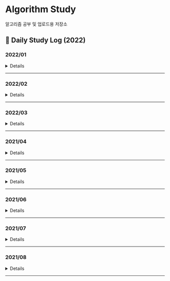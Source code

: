 # Algorithm Study
알고리즘 공부 및 업로드용 저장소

## 📖 Daily Study Log (2022)

### 2022/01
<details value="Details">
<summary>Details</summary>
<div markdown="1">

  |Date|#|Title|Solution|Remarks|
  |:---:|:---:|:---:|:---:|:---:|
  |22/01/01|PG|[여행경로](https://github.com/clap-0/algorithm_study/blob/main/Sources/Programmers/%EC%97%AC%ED%96%89%EA%B2%BD%EB%A1%9C.cpp)|DFS||
  |22/01/02|BOJ 2470|[두 용액](https://github.com/clap-0/algorithm_study/blob/main/Sources/BOJ/2470_%EB%91%90%EC%9A%A9%EC%95%A1.cpp)|이분탐색/투포인터||
  |22/01/03|BOJ 1939|[중량제한](https://github.com/clap-0/algorithm_study/blob/main/Sources/BOJ/1939_%EC%A4%91%EB%9F%89%EC%A0%9C%ED%95%9C.cpp)|다익스트라|유니온파인드 알고리즘으로도 해결 가능|
  |22/01/04|BOJ 3020|[개똥벌레](https://github.com/clap-0/algorithm_study/blob/main/Sources/BOJ/3020_%EA%B0%9C%EB%98%A5%EB%B2%8C%EB%A0%88.cpp)|구간합||
  |22/01/05|BOJ 12015|[가장 긴 증가하는 부분 수열 2](https://github.com/clap-0/algorithm_study/blob/main/Sources/BOJ/12015_%EA%B0%80%EC%9E%A5%EA%B8%B4%EC%A6%9D%EA%B0%80%ED%95%98%EB%8A%94%EB%B6%80%EB%B6%84%EC%88%98%EC%97%B42.cpp)|이분탐색||
  |22/01/06|BOJ 16564|[히오스 프로게이머](https://github.com/clap-0/algorithm_study/blob/main/Sources/BOJ/16564_%ED%9E%88%EC%98%A4%EC%8A%A4%ED%94%84%EB%A1%9C%EA%B2%8C%EC%9D%B4%EB%A8%B8.cpp)|이분탐색||
  |22/01/07|BOJ 3079|[입국심사](https://github.com/clap-0/algorithm_study/blob/main/Sources/BOJ/3079_%EC%9E%85%EA%B5%AD%EC%8B%AC%EC%82%AC.cpp)|이분탐색||
  |22/01/08|PG|[입국심사](https://github.com/clap-0/algorithm_study/blob/main/Sources/Programmers/%EC%9E%85%EA%B5%AD%EC%8B%AC%EC%82%AC.cpp)|이분탐색||
  |22/01/09|BOJ 1072|[게임](https://github.com/clap-0/algorithm_study/blob/main/Sources/BOJ/1072_%EA%B2%8C%EC%9E%84.cpp)|이분탐색||
  |22/01/10|BOJ 1253|[좋다](https://github.com/clap-0/algorithm_study/blob/main/Sources/BOJ/1253_%EC%A2%8B%EB%8B%A4.cpp)|투포인터||
  |22/01/11|BOJ 2022|[사다리](https://github.com/clap-0/algorithm_study/blob/main/Sources/BOJ/2022_%EC%82%AC%EB%8B%A4%EB%A6%AC.cpp)|이분탐색||
  |22/01/12|BOJ 3896|[소수 사이 수열](https://github.com/clap-0/algorithm_study/blob/main/Sources/BOJ/3896_%EC%86%8C%EC%88%98%EC%82%AC%EC%9D%B4%EC%88%98%EC%97%B4.cpp)|소수판별/이분탐색||
  |22/01/13|BOJ 2866|[문자열 잘라내기](https://github.com/clap-0/algorithm_study/blob/main/Sources/BOJ/2866_%EB%AC%B8%EC%9E%90%EC%97%B4%EC%9E%98%EB%9D%BC%EB%82%B4%EA%B8%B0.cpp)|정렬/문자열||
  |22/01/14|BOJ 11687|[팩토리얼 0의 개수](https://github.com/clap-0/algorithm_study/blob/main/Sources/BOJ/11687_%ED%8C%A9%ED%86%A0%EB%A6%AC%EC%96%BC0%EC%9D%98%EA%B0%9C%EC%88%98.cpp)|이분탐색/수학||
  |22/01/15|BOJ 18114|[블랙 프라이데이](https://github.com/clap-0/algorithm_study/blob/main/Sources/BOJ/18114_%EB%B8%94%EB%9E%99%ED%94%84%EB%9D%BC%EC%9D%B4%EB%8D%B0%EC%9D%B4.cpp)|이분탐색/브루트포스||
  |22/01/16|BOJ 9024|[두 수의 합](https://github.com/clap-0/algorithm_study/blob/main/Sources/BOJ/9024_%EB%91%90%EC%88%98%EC%9D%98%ED%95%A9.cpp)|투포인터||
  |22/01/17|BOJ 17179|[케이크 자르기](https://github.com/clap-0/algorithm_study/blob/main/Sources/BOJ/17179_%EC%BC%80%EC%9D%B4%ED%81%AC%EC%9E%90%EB%A5%B4%EA%B8%B0.cpp)|이분탐색/그리디||
  |22/01/18|BOJ 5710|[전기 요금](https://github.com/clap-0/algorithm_study/blob/main/Sources/BOJ/5710_%EC%A0%84%EA%B8%B0%EC%9A%94%EA%B8%88.cpp)|이분탐색/수학||
  |22/01/19|BOJ 14746|[Closest Pair](https://github.com/clap-0/algorithm_study/blob/main/Sources/BOJ/14746_ClosestPair.cpp)|투포인터||
  |22/01/20|PG|[징검다리](https://github.com/clap-0/algorithm_study/blob/main/Sources/Programmers/%EC%A7%95%EA%B2%80%EB%8B%A4%EB%A6%AC.cpp)|이분탐색/그리디|BOJ 17179와 유사한 문제|
  |22/01/21|PG|[가장 먼 노드](https://github.com/clap-0/algorithm_study/blob/main/Sources/Programmers/%EA%B0%80%EC%9E%A5%EB%A8%BC%EB%85%B8%EB%93%9C.cpp)|그래프/BFS||
  |22/01/22|BOJ 14716|[현수막](https://github.com/clap-0/algorithm_study/blob/main/Sources/BOJ/14716_%ED%98%84%EC%88%98%EB%A7%89.cpp)|DFS||
  |22/01/23|BOJ 2668|[숫자고르기](https://github.com/clap-0/algorithm_study/blob/main/Sources/BOJ/2668_%EC%88%AB%EC%9E%90%EA%B3%A0%EB%A5%B4%EA%B8%B0.cpp)|그래프/DFS|DFS로 사이클찾기|
  |22/01/24|PG|[순위](https://github.com/clap-0/algorithm_study/blob/main/Sources/Programmers/%EC%88%9C%EC%9C%84.cpp)|플로이드||
  |22/01/25|BOJ 1806|[부분합](https://github.com/clap-0/algorithm_study/blob/main/Sources/BOJ/1806_%EB%B6%80%EB%B6%84%ED%95%A9.cpp)|투포인터||
  |22/01/26|BOJ 19598|[최소 회의실 개수](https://github.com/clap-0/algorithm_study/blob/main/Sources/BOJ/19598_%EC%B5%9C%EC%86%8C%ED%9A%8C%EC%9D%98%EC%8B%A4%EA%B0%9C%EC%88%98.cpp)|그리디/우선순위큐||
  |22/01/27|BOJ 19640|[화장실의 규칙](https://github.com/clap-0/algorithm_study/blob/main/Sources/BOJ/19640_%ED%99%94%EC%9E%A5%EC%8B%A4%EC%9D%98%EA%B7%9C%EC%B9%99.cpp)|우선순위큐||
  |22/01/28|BOJ 22252|[정보 상인 호석](https://github.com/clap-0/algorithm_study/blob/main/Sources/BOJ/22252_%EC%A0%95%EB%B3%B4%EC%83%81%EC%9D%B8%ED%98%B8%EC%84%9D.cpp)|우선순위큐/해시||
  |22/01/29|BOJ 13975|[파일 합치기3](https://github.com/clap-0/algorithm_study/blob/main/Sources/BOJ/13975_%ED%8C%8C%EC%9D%BC%ED%95%A9%EC%B9%98%EA%B8%B03.cpp)|그리디/우선순위큐||
  |22/01/30|BOJ 14698|[전생했더니 슬라임 연구자였던 건에 대하여 (Hard)](https://github.com/clap-0/algorithm_study/blob/main/Sources/BOJ/14698_%EC%A0%84%EC%83%9D%ED%96%88%EB%8D%94%EB%8B%88%EC%8A%AC%EB%9D%BC%EC%9E%84%20%EC%97%B0%EA%B5%AC%EC%9E%90%EC%98%80%EB%8D%98%EA%B1%B4%EC%97%90%EB%8C%80%ED%95%98%EC%97%AC(Hard).cpp)|그리디/우선순위큐||
  |22/01/31|BOJ 14888|[연산자 끼워넣기](https://github.com/clap-0/algorithm_study/blob/main/Sources/BOJ/14888_%EC%97%B0%EC%82%B0%EC%9E%90%EB%81%BC%EC%9B%8C%EB%84%A3%EA%B8%B0.cpp)|브루트포스/백트래킹||

</div>
</details>

---

### 2022/02
<details value="Details">
  <summary>Details</summary>
  <div markdown="1">
    
  |Date|#|Title|Solution|Remarks|
  |:---:|:---:|:---:|:---:|:---:|
  |22/02/01|BOJ 2502|[떡 먹는 호랑이](https://github.com/clap-0/algorithm_study/blob/main/Sources/BOJ/2502_%EB%96%A1%EB%A8%B9%EB%8A%94%ED%98%B8%EB%9E%91%EC%9D%B4.cpp)|브루트포스||
  |22/02/02|BOJ 19638|[센티와 마법의 뿅망치](https://github.com/clap-0/algorithm_study/blob/main/Sources/BOJ/19638_%EC%84%BC%ED%8B%B0%EC%99%80%EB%A7%88%EB%B2%95%EC%9D%98%EB%BF%85%EB%A7%9D%EC%B9%98.cpp)|우선순위큐||
  |22/02/03|PG|[이중우선순위큐](https://github.com/clap-0/algorithm_study/blob/main/Sources/Programmers/%EC%9D%B4%EC%A4%91%EC%9A%B0%EC%84%A0%EC%88%9C%EC%9C%84%ED%81%90.cpp)|우선순위큐||
  |22/02/04|PG|[소수 찾기](https://github.com/clap-0/algorithm_study/blob/main/Sources/Programmers/%EC%86%8C%EC%88%98%EC%B0%BE%EA%B8%B0.cpp)|브루트포스/소수판별||
  |22/02/05|BOJ 1041|[주사위](https://github.com/clap-0/algorithm_study/blob/main/Sources/BOJ/1041_%EC%A3%BC%EC%82%AC%EC%9C%84.cpp)|수학/그리디||
  |22/02/06|BOJ 12904|[A와 B](https://github.com/clap-0/algorithm_study/blob/main/Sources/BOJ/12904_A%EC%99%80B.cpp)|그리디||
  |22/02/07|BOJ 6087|[레이저 통신](https://github.com/clap-0/algorithm_study/blob/main/Sources/BOJ/6087_%EB%A0%88%EC%9D%B4%EC%A0%80%ED%86%B5%EC%8B%A0.cpp)|다익스트라||
  |22/02/08|BOJ 2042|[구간 합 구하기](https://github.com/clap-0/algorithm_study/blob/main/Sources/BOJ/2042_%EA%B5%AC%EA%B0%84%ED%95%A9%EA%B5%AC%ED%95%98%EA%B8%B0.cpp)|세그먼트 트리/펜윅 트리|*Updated*|
  |22/02/09|BOJ 15824|[너 봄에는 캡사이신이 맛있단다](https://github.com/clap-0/algorithm_study/blob/main/Sources/BOJ/15824_%EB%84%88%EB%B4%84%EC%97%90%EB%8A%94%EC%BA%A1%EC%82%AC%EC%9D%B4%EC%8B%A0%EC%9D%B4%EB%A7%9B%EC%9E%88%EB%8B%A8%EB%8B%A4.cpp)|수학/분할정복|⭐|
  |22/02/10|BOJ 1325|[효율적인 해킹](https://github.com/clap-0/algorithm_study/blob/main/Sources/BOJ/1325_%ED%9A%A8%EC%9C%A8%EC%A0%81%EC%9D%B8%ED%95%B4%ED%82%B9.cpp)|DFS||
  |22/02/11|BOJ 5430|[AC](https://github.com/clap-0/algorithm_study/blob/main/Sources/BOJ/5430_AC.cpp)|구현/덱||
  |22/02/12|BOJ 3015|[오아시스 재결합](https://github.com/clap-0/algorithm_study/blob/main/Sources/BOJ/3015_%EC%98%A4%EC%95%84%EC%8B%9C%EC%8A%A4%EC%9E%AC%EA%B2%B0%ED%95%A9.cpp)|스택||
  |22/02/13|BOJ 2170|[선 긋기](https://github.com/clap-0/algorithm_study/blob/main/Sources/BOJ/2170_%EC%84%A0%EA%B8%8B%EA%B8%B0.cpp)|스위핑/정렬||
  |22/02/14|BOJ 13334|[철로](https://github.com/clap-0/algorithm_study/blob/main/Sources/BOJ/13334_%EC%B2%A0%EB%A1%9C.cpp)|스위핑/우선순위큐||
  |22/02/15|BOJ 17619|[개구리 점프](https://github.com/clap-0/algorithm_study/blob/main/Sources/BOJ/17619_%EA%B0%9C%EA%B5%AC%EB%A6%AC%EC%A0%90%ED%94%84.cpp)|스위핑/유니온파인드||
  |22/02/16|BOJ 15922|[아우으 우아으이야!!](https://github.com/clap-0/algorithm_study/blob/main/Sources/BOJ/15922_%EC%95%84%EC%9A%B0%EC%9C%BC%EC%9A%B0%EC%95%84%EC%9C%BC%EC%9D%B4%EC%95%BC!!.cpp)|스위핑||
  |22/02/17|BOJ 1758|[알바생 강호](https://github.com/clap-0/algorithm_study/blob/main/Sources/BOJ/1758_%EC%95%8C%EB%B0%94%EC%83%9D%EA%B0%95%ED%98%B8.cpp)|그리디||
  |22/02/18|BOJ 2836|[수상 택시](https://github.com/clap-0/algorithm_study/blob/main/Sources/BOJ/2836_%EC%88%98%EC%83%81%ED%83%9D%EC%8B%9C.cpp)|스위핑||
  |22/02/19|BOJ 1448|[삼각형 만들기](https://github.com/clap-0/algorithm_study/blob/main/Sources/BOJ/1448_%EC%82%BC%EA%B0%81%ED%98%95%EB%A7%8C%EB%93%A4%EA%B8%B0.cpp)|그리디/수학||
  |22/02/20|BOJ 5419|[북서풍](https://github.com/clap-0/algorithm_study/blob/main/Sources/BOJ/5419_%EB%B6%81%EC%84%9C%ED%92%8D.cpp)|스위핑/펜윅트리||
  |22/02/21|BOJ 2011|[암호코드](https://github.com/clap-0/algorithm_study/blob/main/Sources/BOJ/2011_%EC%95%94%ED%98%B8%EC%BD%94%EB%93%9C.cpp)|DP||
  |22/02/22|BOJ 2533|[사회망 서비스(SNS)](https://github.com/clap-0/algorithm_study/blob/main/Sources/BOJ/2533_%EC%82%AC%ED%9A%8C%EB%A7%9D%EC%84%9C%EB%B9%84%EC%8A%A4(SNS).cpp)|DP/DFS||
  |22/02/23|BOJ 15989|[1, 2, 3 더하기 4](https://github.com/clap-0/algorithm_study/blob/main/Sources/BOJ/15989_1%2C2%2C3%EB%8D%94%ED%95%98%EA%B8%B04.cpp)|DP||
  |22/02/24|BOJ 2655|[가장높은탑쌓기](https://github.com/clap-0/algorithm_study/blob/main/Sources/BOJ/2655_%EA%B0%80%EC%9E%A5%EB%86%92%EC%9D%80%ED%83%91%EC%8C%93%EA%B8%B0.cpp)|DP||
  |22/02/25|BOJ 2306|[유전자](https://github.com/clap-0/algorithm_study/blob/main/Sources/BOJ/2306_%EC%9C%A0%EC%A0%84%EC%9E%90.cpp)|DP||
  |22/02/26|BOJ 12996|[Acka](https://github.com/clap-0/algorithm_study/blob/main/Sources/BOJ/12996_Acka.cpp)|DP||
  |22/02/27|BOJ 1958|[LCS 3](https://github.com/clap-0/algorithm_study/blob/main/Sources/BOJ/1958_LCS3.cpp)|DP/문자열||
  |22/02/28|BOJ 2560|[짚신벌레](https://github.com/clap-0/algorithm_study/blob/main/Sources/BOJ/2560_%EC%A7%9A%EC%8B%A0%EB%B2%8C%EB%A0%88.cpp)|DP||
  
  </div>
</details>
  
---

### 2022/03
<details value="Details">
  <summary>Details</summary>
  <div markdown="1">
    
  |Date|#|Title|Solution|Remarks|
  |:--:|:--:|:--:|:--:|:--:|
  |22/03/01|BOJ 7579|[앱](https://github.com/clap-0/algorithm_study/blob/main/Sources/BOJ/7579_%EC%95%B1.cpp)|DP/Knapsack||
  |22/03/02|BOJ 14650|[걷다보니 신천역 삼 (Small)](https://github.com/clap-0/algorithm_study/blob/main/Sources/BOJ/14650_%EA%B1%B7%EB%8B%A4%EB%B3%B4%EB%8B%88%EC%8B%A0%EC%B2%9C%EC%97%AD%EC%82%BC(Small).cpp)|DP||
  |22/03/03|BOJ 2748|[피보나치 수 2](https://github.com/clap-0/algorithm_study/blob/main/Sources/BOJ/2748_%ED%94%BC%EB%B3%B4%EB%82%98%EC%B9%98%EC%88%982.cpp)|DP||
  |22/03/04|BOJ 16432|[떡장수와 호랑이](https://github.com/clap-0/algorithm_study/blob/main/Sources/BOJ/16432_%EB%96%A1%EC%9E%A5%EC%88%98%EC%99%80%ED%98%B8%EB%9E%91%EC%9D%B4.cpp)|DFS||
  |22/03/05|BOJ 2565|[전깃줄](https://github.com/clap-0/algorithm_study/blob/main/Sources/BOJ/2565_%EC%A0%84%EA%B9%83%EC%A4%84.cpp)|DP|LIS|
  |22/03/06|BOJ 14226|[이모티콘](https://github.com/clap-0/algorithm_study/blob/main/Sources/BOJ/14226_%EC%9D%B4%EB%AA%A8%ED%8B%B0%EC%BD%98.cpp)|BFS||
  |22/03/07|BOJ 13398|[연속합 2](https://github.com/clap-0/algorithm_study/blob/main/Sources/BOJ/13398_%EC%97%B0%EC%86%8D%ED%95%A92.cpp)|DP||
  |22/03/08|BOJ 10835|[카드게임](https://github.com/clap-0/algorithm_study/blob/main/Sources/BOJ/10835_%EC%B9%B4%EB%93%9C%EA%B2%8C%EC%9E%84.cpp)|DP||
  |22/03/09|BOJ 2240|[자두나무](https://github.com/clap-0/algorithm_study/blob/main/Sources/BOJ/2240_%EC%9E%90%EB%91%90%EB%82%98%EB%AC%B4.cpp)|DP||
  |22/03/10|BOJ 1720|[타일 코드](https://github.com/clap-0/algorithm_study/blob/main/Sources/BOJ/1720_%ED%83%80%EC%9D%BC%EC%BD%94%EB%93%9C.cpp)|DP||
  |22/03/11|BOJ 11689|[GCD(n, k) = 1](https://github.com/clap-0/algorithm_study/blob/main/Sources/BOJ/11689_GCD(n%2Ck)%3D1.cpp)|수학/소수판별|오일러 파이 함수|
  |22/03/12|BOJ 2295|[세 수의 합](https://github.com/clap-0/algorithm_study/blob/main/Sources/BOJ/2295_%EC%84%B8%EC%88%98%EC%9D%98%ED%95%A9.cpp)|MITM/이분탐색||
  |22/03/13|BOJ 2670|[연속부분최대곱](https://github.com/clap-0/algorithm_study/blob/main/Sources/BOJ/2670_%EC%97%B0%EC%86%8D%EB%B6%80%EB%B6%84%EC%B5%9C%EB%8C%80%EA%B3%B1.cpp)|DP||
  |22/03/14|BOJ 1208|[부분수열의 합 2](https://github.com/clap-0/algorithm_study/blob/main/Sources/BOJ/1208_%EB%B6%80%EB%B6%84%EC%88%98%EC%97%B4%EC%9D%98%ED%95%A92.cpp)|MITM||
  |22/03/15|BOJ 7453|[합이 0인 네 정수](https://github.com/clap-0/algorithm_study/blob/main/Sources/BOJ/7453_%ED%95%A9%EC%9D%B40%EC%9D%B8%EB%84%A4%EC%A0%95%EC%88%98.cpp)|MITM/이분탐색||
  |22/03/16|BOJ 11758|[CCW](https://github.com/clap-0/algorithm_study/blob/main/Sources/BOJ/11758_CCW.cpp)|기하학|CCW|
  |-|BOJ 2166|[다각형의 면적](https://github.com/clap-0/algorithm_study/blob/main/Sources/BOJ/2166_%EB%8B%A4%EA%B0%81%ED%98%95%EC%9D%98%EB%A9%B4%EC%A0%81.cpp)|기하학/다각형의 넓이|CCW|
  |22/03/17|BOJ 17386|[선분 교차 1](https://github.com/clap-0/algorithm_study/blob/main/Sources/BOJ/17386_%EC%84%A0%EB%B6%84%EA%B5%90%EC%B0%A81.cpp)|기하학|CCW|
  |22/03/18|BOJ 17387|[선분 교차 2](https://github.com/clap-0/algorithm_study/blob/main/Sources/BOJ/17387_%EC%84%A0%EB%B6%84%EA%B5%90%EC%B0%A82.cpp)|기하학|CCW|
  |22/03/19|BOJ 22953|[도도의 음식 준비](https://github.com/clap-0/algorithm_study/blob/main/Sources/BOJ/22953_%EB%8F%84%EB%8F%84%EC%9D%98%EC%9D%8C%EC%8B%9D%EC%A4%80%EB%B9%84.cpp)|이분탐색/백트래킹|Parametric Search|
  |22/03/20|BOJ 12738|[가장 긴 증가하는 부분 수열 3](https://github.com/clap-0/algorithm_study/blob/main/Sources/BOJ/12738_%EA%B0%80%EC%9E%A5%EA%B8%B4%EC%A6%9D%EA%B0%80%ED%95%98%EB%8A%94%EB%B6%80%EB%B6%84%EC%88%98%EC%97%B43.cpp)|이분탐색||
  |22/03/21|BOJ 9466|[텀 프로젝트](https://github.com/clap-0/algorithm_study/blob/main/Sources/BOJ/9466_%ED%85%80%ED%94%84%EB%A1%9C%EC%A0%9D%ED%8A%B8.cpp)|DFS/그래프||
  |22/03/23|BOJ 1644|[소수의 연속합](https://github.com/clap-0/algorithm_study/blob/main/Sources/BOJ/1644_%EC%86%8C%EC%88%98%EC%9D%98%EC%97%B0%EC%86%8D%ED%95%A9.cpp)|소수판별/투포인터||
  |22/03/24|BOJ 1007|[벡터 매칭](https://github.com/clap-0/algorithm_study/blob/main/Sources/BOJ/1007_%EB%B2%A1%ED%84%B0%EB%A7%A4%EC%B9%AD.cpp)|브루트포스/수학||
  |22/03/25|BOJ 2635|[수 이어가기](https://github.com/clap-0/algorithm_study/blob/main/Sources/BOJ/2635_%EC%88%98%EC%9D%B4%EC%96%B4%EA%B0%80%EA%B8%B0.cpp)|브루트포스||
  |22/03/26|BOJ 4673|[셀프 넘버](https://github.com/clap-0/algorithm_study/blob/main/Sources/BOJ/4673_%EC%85%80%ED%94%84%EB%84%98%EB%B2%84.cpp)|브루트포스||
  |22/03/27|BOJ 9527|[1의 개수 세기](https://github.com/clap-0/algorithm_study/blob/main/Sources/BOJ/9527_1%EC%9D%98%EA%B0%9C%EC%88%98%EC%84%B8%EA%B8%B0.cpp)|수학/누적합||
  |22/03/28|BOJ 15652|[N과 M (4)](https://github.com/clap-0/algorithm_study/blob/main/Sources/BOJ/15652_N%EA%B3%BCM(4).cpp)|백트래킹||
  |22/03/29|BOJ 16946|[벽 부수고 이동하기 4](https://github.com/clap-0/algorithm_study/blob/main/Sources/BOJ/16946_%EB%B2%BD%EB%B6%80%EC%88%98%EA%B3%A0%EC%9D%B4%EB%8F%99%ED%95%98%EA%B8%B04.cpp)|유니온파인드/그래프||
  |22/03/30|BOJ 20149|[선분 교차 3](https://github.com/clap-0/algorithm_study/blob/main/Sources/BOJ/20149_%EC%84%A0%EB%B6%84%EA%B5%90%EC%B0%A83.cpp)|기하학|CCW|
  |22/03/31|BOJ 14284|[간선 이어가기 2](https://github.com/clap-0/algorithm_study/blob/main/Sources/BOJ/14284_%EA%B0%84%EC%84%A0%EC%9D%B4%EC%96%B4%EA%B0%80%EA%B8%B02.cpp)|다익스트라||
  
    
  </div>
</details>
  
---

### 2021/04
<details value="Details">
  <summary>Details</summary>
  <div markdown="1">
    
  |Date|#|Title|Solution|Remarks|
  |:--:|:--:|:--:|:--:|:--:|
  |22/04/01|BOJ 1495|[기타리스트](https://github.com/clap-0/algorithm_study/blob/main/Sources/BOJ/1495_%EA%B8%B0%ED%83%80%EB%A6%AC%EC%8A%A4%ED%8A%B8.cpp)|DP||
  |22/04/02|BOJ 1038|[감소하는 수](https://github.com/clap-0/algorithm_study/blob/main/Sources/BOJ/1038_%EA%B0%90%EC%86%8C%ED%95%98%EB%8A%94%EC%88%98.cpp)|브루트포스||
  |22/04/03|BOJ 1662|[압축](https://github.com/clap-0/algorithm_study/blob/main/Sources/BOJ/1662_%EC%95%95%EC%B6%95.cpp)|구현/재귀||
  |22/04/04|BOJ 1507|[궁금한 민호](https://github.com/clap-0/algorithm_study/blob/main/Sources/BOJ/1507_%EA%B6%81%EA%B8%88%ED%95%9C%EB%AF%BC%ED%98%B8.cpp)|플로이드||
  |22/04/05|BOJ 11437|[LCA](https://github.com/clap-0/algorithm_study/blob/main/Sources/BOJ/11437_LCA.cpp)|트리/DP/희소 배열|LCA|
  |22/04/06|BOJ 1761|[정점들의 거리](https://github.com/clap-0/algorithm_study/blob/main/Sources/BOJ/1761_%EC%A0%95%EC%A0%90%EB%93%A4%EC%9D%98%EA%B1%B0%EB%A6%AC.cpp)|트리/DP/희소 배열|LCA|
  |22/04/07|BOJ 11438|[LCA 2](https://github.com/clap-0/algorithm_study/blob/main/Sources/BOJ/11438_LCA2.cpp)|트리/DP/희소 배열|LCA|
  |22/04/08|BOJ 4354|[문자열 제곱](https://github.com/clap-0/algorithm_study/blob/main/Sources/BOJ/4354_%EB%AC%B8%EC%9E%90%EC%97%B4%EC%A0%9C%EA%B3%B1.cpp)|KMP||
  |22/04/09|BOJ 16916|[부분 문자열](https://github.com/clap-0/algorithm_study/blob/main/Sources/BOJ/16916_%EB%B6%80%EB%B6%84%EB%AC%B8%EC%9E%90%EC%97%B4.cpp)|KMP||
  |22/04/10|BOJ 3176|[도로 네트워크](https://github.com/clap-0/algorithm_study/blob/main/Sources/BOJ/3176_%EB%8F%84%EB%A1%9C%EB%84%A4%ED%8A%B8%EC%9B%8C%ED%81%AC.cpp)|트리/DP/희소 배열|LCA|
  |22/04/11|BOJ 1305|[광고](https://github.com/clap-0/algorithm_study/blob/main/Sources/BOJ/1305_%EA%B4%91%EA%B3%A0.cpp)|KMP||
  |22/04/12|BOJ 1774|[우주신과의 교감](https://github.com/clap-0/algorithm_study/blob/main/Sources/BOJ/1774_%EC%9A%B0%EC%A3%BC%EC%8B%A0%EA%B3%BC%EC%9D%98%EA%B5%90%EA%B0%90.cpp)|MST||
  |22/04/13|BOJ 11585|[속타는 저녁 메뉴](https://github.com/clap-0/algorithm_study/blob/main/Sources/BOJ/11585_%EC%86%8D%ED%83%80%EB%8A%94%EC%A0%80%EB%85%81%EB%A9%94%EB%89%B4.cpp)|KMP||
  |22/04/14|BOJ 2230|[수 고르기](https://github.com/clap-0/algorithm_study/blob/main/Sources/BOJ/2230_%EC%88%98%EA%B3%A0%EB%A5%B4%EA%B8%B0.cpp)|투포인터||
  |22/04/15|BOJ 2436|[공약수](https://github.com/clap-0/algorithm_study/blob/main/Sources/BOJ/2436_%EA%B3%B5%EC%95%BD%EC%88%98.cpp)|브루트포스/유클리드 호제법||
  |22/04/16|BOJ 17425|[약수의 합](https://github.com/clap-0/algorithm_study/blob/main/Sources/BOJ/17425_%EC%95%BD%EC%88%98%EC%9D%98%ED%95%A9.cpp)|누적합/에라토스테네스의 체||
  |22/04/17|BOJ 17298|[오큰수](https://github.com/clap-0/algorithm_study/blob/main/Sources/BOJ/17298_%EC%98%A4%ED%81%B0%EC%88%98.cpp)|스택||
  |22/04/18|BOJ 12104|[순환 순열](https://github.com/clap-0/algorithm_study/blob/main/Sources/BOJ/12104_%EC%88%9C%ED%99%98%EC%88%9C%EC%97%B4.cpp)|KMP||
  |22/04/19|BOJ 16900|[이름 정하기](https://github.com/clap-0/algorithm_study/blob/main/Sources/BOJ/16900_%EC%9D%B4%EB%A6%84%EC%A0%95%ED%95%98%EA%B8%B0.cpp)|KMP||
  |22/04/20|BOJ 16570|[앞뒤가 맞는 수열](https://github.com/clap-0/algorithm_study/blob/main/Sources/BOJ/16570_%EC%95%9E%EB%92%A4%EA%B0%80%EB%A7%9E%EB%8A%94%EC%88%98%EC%97%B4.cpp)|KMP||
  |22/04/21|BOJ 1052|[물병](https://github.com/clap-0/algorithm_study/blob/main/Sources/BOJ/1052_%EB%AC%BC%EB%B3%91.cpp)|비트마스킹/그리디||
  |22/04/22|BOJ 10973|[이전 순열](https://github.com/clap-0/algorithm_study/blob/main/Sources/BOJ/10973_%EC%9D%B4%EC%A0%84%EC%88%9C%EC%97%B4.cpp)|구현||
  |22/04/23|BOJ 17413|[단어 뒤집기 2](https://github.com/clap-0/algorithm_study/blob/main/Sources/BOJ/17413_%EB%8B%A8%EC%96%B4%EB%92%A4%EC%A7%91%EA%B8%B02.cpp)|구현/스택||
  |22/04/24|BOJ 18111|[마인크래프트](https://github.com/clap-0/algorithm_study/blob/main/Sources/BOJ/18111_%EB%A7%88%EC%9D%B8%ED%81%AC%EB%9E%98%ED%94%84%ED%8A%B8.cpp)|구현/누적합||
  |22/04/25|BOJ 2902|[KMP는 왜 KMP일까?](https://github.com/clap-0/algorithm_study/blob/main/Sources/BOJ/2902_KMP%EB%8A%94%EC%99%9CKMP%EC%9D%BC%EA%B9%8C%3F.cpp)|구현||
  |22/04/26|BOJ 2581|[소수](https://github.com/clap-0/algorithm_study/blob/main/Sources/BOJ/2581_%EC%86%8C%EC%88%98.cpp)|소수판별||
  |22/04/27|BOJ 10926|[??!](https://github.com/clap-0/algorithm_study/blob/main/Sources/BOJ/10926_%3F%3F!.cpp)|구현||
  |22/04/28|BOJ 1063|[킹](https://github.com/clap-0/algorithm_study/blob/main/Sources/BOJ/1063_%ED%82%B9.cpp)|구현||
  |22/04/29|BOJ 2098|[외판원 순회](https://github.com/clap-0/algorithm_study/blob/main/Sources/BOJ/2098_%EC%99%B8%ED%8C%90%EC%9B%90%EC%88%9C%ED%9A%8C.cpp)|DP/비트마스킹||
  |22/04/30|BOJ 1562|[계단 수](https://github.com/clap-0/algorithm_study/blob/main/Sources/BOJ/1562_%EA%B3%84%EB%8B%A8%EC%88%98.cpp)|DP/비트마스킹||
    
  </div>
</details>

---

### 2021/05
<details value="Details">
  <summary>Details</summary>
  <div markdown="1">
    
  |Date|#|Title|Solution|Remarks|
  |:--:|:--:|:--:|:--:|:--:|
  |22/05/01|BOJ 15658|[연산자 끼워넣기 (2)](https://github.com/clap-0/algorithm_study/blob/main/Sources/BOJ/15658_%EC%97%B0%EC%82%B0%EC%9E%90%EB%81%BC%EC%9B%8C%EB%84%A3%EA%B8%B0(2).cpp)|구현/백트래킹||
  |22/05/02|BOJ 1102|[발전소](https://github.com/clap-0/algorithm_study/blob/main/Sources/BOJ/1102_%EB%B0%9C%EC%A0%84%EC%86%8C.cpp)|DP/비트마스킹||
  |22/05/03|BOJ 1029|[그림 교환](https://github.com/clap-0/algorithm_study/blob/main/Sources/BOJ/1029_%EA%B7%B8%EB%A6%BC%EA%B5%90%ED%99%98.cpp)|DP/비트마스킹||
  |22/05/04|BOJ 16991|[외판원 순회 3](https://github.com/clap-0/algorithm_study/blob/main/Sources/BOJ/16991_%EC%99%B8%ED%8C%90%EC%9B%90%EC%88%9C%ED%9A%8C3.cpp)|DP/비트마스킹||
  |22/05/05|BOJ 2320|[끝말잇기](https://github.com/clap-0/algorithm_study/blob/main/Sources/BOJ/2320_%EB%81%9D%EB%A7%90%EC%9E%87%EA%B8%B0.cpp)|DP/비트마스킹||
  |22/05/06|BOJ 1918|[후위 표기식](https://github.com/clap-0/algorithm_study/blob/main/Sources/BOJ/1918_%ED%9B%84%EC%9C%84%ED%91%9C%EA%B8%B0%EC%8B%9D.cpp)|스택||
  |22/05/07|BOJ 11444|[피보나치 수 6](https://github.com/clap-0/algorithm_study/blob/main/Sources/BOJ/11444_%ED%94%BC%EB%B3%B4%EB%82%98%EC%B9%98%EC%88%986.cpp)|수학/분할정복||
  |22/05/08|BOJ 2156|[포도주 시식](https://github.com/clap-0/algorithm_study/blob/main/Sources/BOJ/2156_%ED%8F%AC%EB%8F%84%EC%A3%BC%EC%8B%9C%EC%8B%9D.cpp)|DP||
  |22/05/09|BOJ 15657|[N과 M (8)](https://github.com/clap-0/algorithm_study/blob/main/Sources/BOJ/15657_N%EA%B3%BCM(8).cpp)|백트래킹||
  |22/05/10|BOJ 15663|[N과 M (9)](https://github.com/clap-0/algorithm_study/blob/main/Sources/BOJ/15663_N%EA%B3%BCM(9).cpp)|백트래킹||
  |22/05/11|BOJ 15666|[N과 M (12)](https://github.com/clap-0/algorithm_study/blob/main/Sources/BOJ/15666_N%EA%B3%BCM(12).cpp)|백트래킹||
  |22/05/12|BOJ 1311|[할 일 정하기 1](https://github.com/clap-0/algorithm_study/blob/main/Sources/BOJ/1311_%ED%95%A0%EC%9D%BC%EC%A0%95%ED%95%98%EA%B8%B01.cpp)|DP/비트마스킹||
  |22/05/13|BOJ 1043|[거짓말](https://github.com/clap-0/algorithm_study/blob/main/Sources/BOJ/1043_%EA%B1%B0%EC%A7%93%EB%A7%90.cpp)|유니온파인드||
  |22/05/14|BOJ 18870|[좌표 압축](https://github.com/clap-0/algorithm_study/blob/main/Sources/BOJ/18870_%EC%A2%8C%ED%91%9C%EC%95%95%EC%B6%95.cpp)|정렬/좌표압축||
  |22/05/15|BOJ 1676|[팩토리얼 0의 개수](https://github.com/clap-0/algorithm_study/blob/main/Sources/BOJ/1676_%ED%8C%A9%ED%86%A0%EB%A6%AC%EC%96%BC0%EC%9D%98%EA%B0%9C%EC%88%98.cpp)|수학||
  |22/05/16|BOJ 5525|[IOIOI](https://github.com/clap-0/algorithm_study/blob/main/Sources/BOJ/5525_IOIOI.cpp)|구현||
  |22/05/17|BOJ 17352|[여러분의 다리가 되어 드리겠습니다!](https://github.com/clap-0/algorithm_study/blob/main/Sources/BOJ/17352_%EC%97%AC%EB%9F%AC%EB%B6%84%EC%9D%98%EB%8B%A4%EB%A6%AC%EA%B0%80%EB%90%98%EC%96%B4%EB%93%9C%EB%A6%AC%EA%B2%A0%EC%8A%B5%EB%8B%88%EB%8B%A4!.cpp)|유니온파인드||
  |22/05/18|BOJ 9372|[상근이의 여행](https://github.com/clap-0/algorithm_study/blob/main/Sources/BOJ/9372_%EC%83%81%EA%B7%BC%EC%9D%B4%EC%9D%98%EC%97%AC%ED%96%89.cpp)|트리||
  |22/05/19|BOJ 2580|[스도쿠](https://github.com/clap-0/algorithm_study/blob/main/Sources/BOJ/2580_%EC%8A%A4%EB%8F%84%EC%BF%A0.cpp)|백트래킹||
  |22/05/20|BOJ 9934|[완전 이진 트리](https://github.com/clap-0/algorithm_study/blob/main/Sources/BOJ/9934_%EC%99%84%EC%A0%84%EC%9D%B4%EC%A7%84%ED%8A%B8%EB%A6%AC.cpp)|트리/재귀||
  |22/05/21|BOJ 2250|[트리의 높이와 너비](https://github.com/clap-0/algorithm_study/blob/main/Sources/BOJ/2250_%ED%8A%B8%EB%A6%AC%EC%9D%98%EB%86%92%EC%9D%B4%EC%99%80%EB%84%88%EB%B9%84.cpp)|트리/DFS||
  |22/05/22|BOJ 3584|[가장 가까운 공통 조상](https://github.com/clap-0/algorithm_study/blob/main/Sources/BOJ/3584_%EA%B0%80%EC%9E%A5%EA%B0%80%EA%B9%8C%EC%9A%B4%EA%B3%B5%ED%86%B5%EC%A1%B0%EC%83%81.cpp)|트리/DP/희소배열|LCA|
  |22/05/23|BOJ 4256|[트리](https://github.com/clap-0/algorithm_study/blob/main/Sources/BOJ/4256_%ED%8A%B8%EB%A6%AC.cpp)|트리/재귀/분할정복||
  |22/05/24|BOJ 13325|[이진 트리](https://github.com/clap-0/algorithm_study/blob/main/Sources/BOJ/13325_%EC%9D%B4%EC%A7%84%ED%8A%B8%EB%A6%AC.cpp)|트리/DFS||
  |22/05/25|BOJ 2957|[이진 탐색 트리](https://github.com/clap-0/algorithm_study/blob/main/Sources/BOJ/2957_%EC%9D%B4%EC%A7%84%ED%83%90%EC%83%89%ED%8A%B8%EB%A6%AC.cpp)|트리/맵||
  |22/05/26|BOJ 20364|[부동산 다툼](https://github.com/clap-0/algorithm_study/blob/main/Sources/BOJ/20364_%EB%B6%80%EB%8F%99%EC%82%B0%EB%8B%A4%ED%88%BC.cpp)|트리||
  |22/05/27|BOJ 3665|[최종 순위](https://github.com/clap-0/algorithm_study/blob/main/Sources/BOJ/3665_%EC%B5%9C%EC%A2%85%EC%88%9C%EC%9C%84.cpp)|위상정렬/그래프||
  |22/05/28|BOJ 2004|[조합 0의 개수](https://github.com/clap-0/algorithm_study/blob/main/Sources/BOJ/2004_%EC%A1%B0%ED%95%A90%EC%9D%98%EA%B0%9C%EC%88%98.cpp)|수학/정수론||
  |22/05/29|BOJ 1535|[안녕](https://github.com/clap-0/algorithm_study/blob/main/Sources/BOJ/1535_%EC%95%88%EB%85%95.cpp)|DP|Knapsack Problem|
  |22/05/30|BOJ 1431|[시리얼 번호](https://github.com/clap-0/algorithm_study/blob/main/Sources/BOJ/1431_%EC%8B%9C%EB%A6%AC%EC%96%BC%EB%B2%88%ED%98%B8.cpp)|정렬||
  |22/05/31|BOJ 1707|[이분 그래프](https://github.com/clap-0/algorithm_study/blob/main/Sources/BOJ/1707_%EC%9D%B4%EB%B6%84%EA%B7%B8%EB%9E%98%ED%94%84.cpp)|BFS||
  
    
  </div>
</details>

---

### 2021/06
<details value="Details">
  <summary>Details</summary>
  <div markdown="1">
    
  |Date|#|Title|Solution|Remarks|
  |:--:|:--:|:--:|:--:|:--:|
  |22/06/01|BOJ 13023|[ABCDE](https://github.com/clap-0/algorithm_study/blob/main/Sources/BOJ/13023_ABCDE.cpp)|DFS||
  |22/06/02|BOJ 22352|[항체 인식](https://github.com/clap-0/algorithm_study/blob/main/Sources/BOJ/22352_%ED%95%AD%EC%B2%B4%EC%9D%B8%EC%8B%9D.cpp)|DFS||
  |22/06/03|BOJ 11123|[양 한마리... 양 두마리...](https://github.com/clap-0/algorithm_study/blob/main/Sources/BOJ/11123_%EC%96%91%ED%95%9C%EB%A7%88%EB%A6%AC...%EC%96%91%EB%91%90%EB%A7%88%EB%A6%AC....cpp)|DFS||
  |22/06/04|BOJ 13265|[색칠하기](https://github.com/clap-0/algorithm_study/blob/main/Sources/BOJ/13265_%EC%83%89%EC%B9%A0%ED%95%98%EA%B8%B0.cpp)|BFS||
  |22/06/05|BOJ 1245|[농장 관리](https://github.com/clap-0/algorithm_study/blob/main/Sources/BOJ/1245_%EB%86%8D%EC%9E%A5%EA%B4%80%EB%A6%AC.cpp)|DFS||
  |22/06/06|BOJ 24479|[알고리즘 수업 - 깊이 우선 탐색 1](https://github.com/clap-0/algorithm_study/blob/main/Sources/BOJ/24479_%EC%95%8C%EA%B3%A0%EB%A6%AC%EC%A6%98%EC%88%98%EC%97%85-%EA%B9%8A%EC%9D%B4%EC%9A%B0%EC%84%A0%ED%83%90%EC%83%891.cpp)|DFS||
  |22/06/07|BOJ 17836|[공주님을 구해라!](https://github.com/clap-0/algorithm_study/blob/main/Sources/BOJ/17836_%EA%B3%B5%EC%A3%BC%EB%8B%98%EC%9D%84%EA%B5%AC%ED%95%B4%EB%9D%BC!.cpp)|BFS||
  |22/06/08|BOJ 2573|[빙산](https://github.com/clap-0/algorithm_study/blob/main/Sources/BOJ/2573_%EB%B9%99%EC%82%B0.cpp)|DFS||
  |22/06/09|BOJ 7511|[소셜 네트워킹 어플리케이션](https://github.com/clap-0/algorithm_study/blob/main/Sources/BOJ/7511_%EC%86%8C%EC%85%9C%EB%84%A4%ED%8A%B8%EC%9B%8C%ED%82%B9%EC%96%B4%ED%94%8C%EB%A6%AC%EC%BC%80%EC%9D%B4%EC%85%98.cpp)|유니온파인드||
  |22/06/10|BOJ 25285|[심준의 병역판정검사](https://github.com/clap-0/algorithm_study/blob/main/Sources/BOJ/25285_%EC%8B%AC%EC%A4%80%EC%9D%98%EB%B3%91%EC%97%AD%ED%8C%90%EC%A0%95%EA%B2%80%EC%82%AC.cpp)|구현/많은 조건 분기||
  |-|BOJ 25286|[11월 11일](https://github.com/clap-0/algorithm_study/blob/main/Sources/BOJ/25286_11%EC%9B%9411%EC%9D%BC.cpp)|구현||
  |-|BOJ 25287|[순열 정렬](https://github.com/clap-0/algorithm_study/blob/main/Sources/BOJ/25287_%EC%88%9C%EC%97%B4%EC%A0%95%EB%A0%AC.cpp)|그리디||
  |-|BOJ 25288|[영어 시험](https://github.com/clap-0/algorithm_study/blob/main/Sources/BOJ/25288_%EC%98%81%EC%96%B4%EC%8B%9C%ED%97%98.cpp)|애드혹/구현||
  |22/06/11|BOJ 1032|[명령 프롬프트](https://github.com/clap-0/algorithm_study/blob/main/Sources/BOJ/1032_%EB%AA%85%EB%A0%B9%ED%94%84%EB%A1%AC%ED%94%84%ED%8A%B8.cpp)|구현/문자열||
  |22/06/12|BOJ 12101|[1, 2, 3 더하기 2](https://github.com/clap-0/algorithm_study/blob/main/Sources/BOJ/12101_1%2C2%2C3%EB%8D%94%ED%95%98%EA%B8%B02.cpp)|브루트포스||
  |22/06/13|BOJ 10158|[개미](https://github.com/clap-0/algorithm_study/blob/main/Sources/BOJ/10158_%EA%B0%9C%EB%AF%B8.cpp)|애드혹/수학||
  |22/06/14|BOJ 15904|[UCPC는 무엇의 약자일까?](https://github.com/clap-0/algorithm_study/blob/main/Sources/BOJ/15904_UCPC%EB%8A%94%EB%AC%B4%EC%97%87%EC%9D%98%EC%95%BD%EC%9E%90%EC%9D%BC%EA%B9%8C%3F.cpp)|그리디||
  |22/06/15|BOJ 1106|[호텔](https://github.com/clap-0/algorithm_study/blob/main/Sources/BOJ/1106_%ED%98%B8%ED%85%94.cpp)|DP|Knapsack Problem|
  |22/06/16|BOJ 3067|[Coins](https://github.com/clap-0/algorithm_study/blob/main/Sources/BOJ/3067_Coins.cpp)|DP|Knapsack Problem|
  |22/06/17|BOJ 3933|[라그랑주의 네 제곱수 정리](https://github.com/clap-0/algorithm_study/blob/main/Sources/BOJ/3933_%EB%9D%BC%EA%B7%B8%EB%9E%91%EC%A3%BC%EC%9D%98%EB%84%A4%EC%A0%9C%EA%B3%B1%EC%88%98%EC%A0%95%EB%A6%AC.cpp)|DP|
  |22/06/18|BOJ 14501|[퇴사](https://github.com/clap-0/algorithm_study/blob/main/Sources/BOJ/14501_%ED%87%B4%EC%82%AC.cpp)|DP||
  |22/06/19|BOJ 14494|[다이나믹이 뭐예요?](https://github.com/clap-0/algorithm_study/blob/main/Sources/BOJ/14494_%EB%8B%A4%EC%9D%B4%EB%82%98%EB%AF%B9%EC%9D%B4%EB%AD%90%EC%98%88%EC%9A%94%3F.cpp)|DP||
  |22/06/20|BOJ 1351|[무한 수열](https://github.com/clap-0/algorithm_study/blob/main/Sources/BOJ/1351_%EB%AC%B4%ED%95%9C%EC%88%98%EC%97%B4.cpp)|DP/해시||
  |22/06/21|BOJ 1309|[동물원](https://github.com/clap-0/algorithm_study/blob/main/Sources/BOJ/1309_%EB%8F%99%EB%AC%BC%EC%9B%90.cpp)|DP||
  |22/06/22|BOJ 11058|[크리보드](https://github.com/clap-0/algorithm_study/blob/main/Sources/BOJ/11058_%ED%81%AC%EB%A6%AC%EB%B3%B4%EB%93%9C.cpp)|DP||
  |22/06/23|BOJ 1890|[점프](https://github.com/clap-0/algorithm_study/blob/main/Sources/BOJ/1890_%EC%A0%90%ED%94%84.cpp)|DP||
  |22/06/24|BOJ 2410|[2의 멱수의 합](https://github.com/clap-0/algorithm_study/blob/main/Sources/BOJ/2410_2%EC%9D%98%EB%A9%B1%EC%88%98%EC%9D%98%ED%95%A9.cpp)|DP||
  |22/06/25|BOJ 11048|[이동하기](https://github.com/clap-0/algorithm_study/blob/main/Sources/BOJ/11048_%EC%9D%B4%EB%8F%99%ED%95%98%EA%B8%B0.cpp)|DP||
  |22/06/26|BOJ 9625|[BABBA](https://github.com/clap-0/algorithm_study/blob/main/Sources/BOJ/9625_BABBA.cpp)|DP||
  |22/06/27|BOJ 2501|[약수 구하기](https://github.com/clap-0/algorithm_study/blob/main/Sources/BOJ/2501_%EC%95%BD%EC%88%98%EA%B5%AC%ED%95%98%EA%B8%B0.cpp)|브루트포스||
  |22/06/28|BOJ 25304|[영수증](https://github.com/clap-0/algorithm_study/blob/main/Sources/BOJ/25304_%EC%98%81%EC%88%98%EC%A6%9D.cpp)|수학/구현||
  |-|BOJ 25305|[커트라인](https://github.com/clap-0/algorithm_study/blob/main/Sources/BOJ/25305_%EC%BB%A4%ED%8A%B8%EB%9D%BC%EC%9D%B8.cpp)|구현/정렬||
  |22/06/29|BOJ 22353|[헤이카카오](https://github.com/clap-0/algorithm_study/blob/main/Sources/BOJ/22353_%ED%97%A4%EC%9D%B4%EC%B9%B4%EC%B9%B4%EC%98%A4.cpp)|수학/확률론||
  |22/06/30|BOJ 2743|[단어 길이 재기](https://github.com/clap-0/algorithm_study/blob/main/Sources/BOJ/2743_%EB%8B%A8%EC%96%B4%EA%B8%B8%EC%9D%B4%EC%9E%AC%EA%B8%B0.cpp)|문자열||
    
  </div>
</details>

---

### 2021/07
<details value="Details">
  <summary>Details</summary>
  <div markdown="1">
    
  |Date|#|Title|Solution|Remarks|
  |:--:|:--:|:--:|:--:|:--:|
  |22/07/01|BOJ 14426|[접두사 찾기](https://github.com/clap-0/algorithm_study/blob/main/Sources/BOJ/14426_%EC%A0%91%EB%91%90%EC%82%AC%EC%B0%BE%EA%B8%B0.cpp)|트라이||
  |22/07/02|BOJ 16234|[인구 이동](https://github.com/clap-0/algorithm_study/blob/main/Sources/BOJ/16234_%EC%9D%B8%EA%B5%AC%EC%9D%B4%EB%8F%99.cpp)|BFS/시뮬레이션||
  |22/07/03|BOJ 25319|[Twitch Plays VIIIbit Explorer](https://github.com/clap-0/algorithm_study/blob/main/Sources/BOJ/25319_TwitchPlaysVIIIbitExplorer.cpp)|구현||
  |22/07/04|BOJ 1719|[택배](https://github.com/clap-0/algorithm_study/blob/main/Sources/BOJ/1719_%ED%83%9D%EB%B0%B0.cpp)|플로이드||
  |22/07/05|BOJ 23037|[5의 수난](https://github.com/clap-0/algorithm_study/blob/main/Sources/BOJ/23037_5%EC%9D%98%EC%88%98%EB%82%9C.cpp)|구현/수학||
  |22/07/06|BOJ 2116|[주사위 쌓기](https://github.com/clap-0/algorithm_study/blob/main/Sources/BOJ/2116_%EC%A3%BC%EC%82%AC%EC%9C%84%EC%8C%93%EA%B8%B0.cpp)|브루트포스/구현||
  |22/07/07|BOJ 19538|[루머](https://github.com/clap-0/algorithm_study/blob/main/Sources/BOJ/19538_%EB%A3%A8%EB%A8%B8.cpp)|BFS||
  |22/07/08|BOJ 12886|[돌 그룹](https://github.com/clap-0/algorithm_study/blob/main/Sources/BOJ/12886_%EB%8F%8C%EA%B7%B8%EB%A3%B9.cpp)|BFS||
  |22/07/09|BOJ 3078|[좋은 친구](https://github.com/clap-0/algorithm_study/blob/main/Sources/BOJ/3078_%EC%A2%8B%EC%9D%80%EC%B9%9C%EA%B5%AC.cpp)|큐/슬라이딩 윈도우||
  |22/07/10|BOJ 14923|[미로 탈출](https://github.com/clap-0/algorithm_study/blob/main/Sources/BOJ/14923_%EB%AF%B8%EB%A1%9C%ED%83%88%EC%B6%9C.cpp)|BFS|방문처리 배열의 크기를 늘리지 않고 해결|
  |22/07/11|BOJ 19542|[전단지 돌리기](https://github.com/clap-0/algorithm_study/blob/main/Sources/BOJ/19542_%EC%A0%84%EB%8B%A8%EC%A7%80%EB%8F%8C%EB%A6%AC%EA%B8%B0.cpp)|DFS||
  |22/07/12|BOJ 1963|[소수 경로](https://github.com/clap-0/algorithm_study/blob/main/Sources/BOJ/1963_%EC%86%8C%EC%88%98%EA%B2%BD%EB%A1%9C.cpp)|BFS/소수판별||
  |22/07/13|BOJ 16197|[두 동전](https://github.com/clap-0/algorithm_study/blob/main/Sources/BOJ/16197_%EB%91%90%EB%8F%99%EC%A0%84.cpp)|BFS||
  |22/07/14|BOJ 4179|[불!](https://github.com/clap-0/algorithm_study/blob/main/Sources/BOJ/4179_%EB%B6%88!.cpp)|BFS||
  |22/07/15|BOJ 2754|[학점계산](https://github.com/clap-0/algorithm_study/blob/main/Sources/BOJ/2754_%ED%95%99%EC%A0%90%EA%B3%84%EC%82%B0.cpp)|구현/문자열||
  |22/07/16|BOJ 16120|[PPAP](https://github.com/clap-0/algorithm_study/blob/main/Sources/BOJ/16120_PPAP.cpp)|문자열/그리디/스택||
  |22/07/17|BOJ 16397|[탈출](https://github.com/clap-0/algorithm_study/blob/main/Sources/BOJ/16397_%ED%83%88%EC%B6%9C.cpp)|BFS||
  |22/07/18|BOJ 2248|[이진수 찾기](https://github.com/clap-0/algorithm_study/blob/main/Sources/BOJ/2248_%EC%9D%B4%EC%A7%84%EC%88%98%EC%B0%BE%EA%B8%B0.cpp)|DP||
  |22/07/19|BOJ 11382|[꼬마 정민](https://github.com/clap-0/algorithm_study/blob/main/Sources/BOJ/11382_%EA%BC%AC%EB%A7%88%EC%A0%95%EB%AF%BC.cpp)|수학||
  |22/07/20|BOJ 1965|[상자넣기](https://github.com/clap-0/algorithm_study/blob/main/Sources/BOJ/1965_%EC%83%81%EC%9E%90%EB%84%A3%EA%B8%B0.cpp)|DP||
  |22/07/21|BOJ 2228|[구간 나누기](https://github.com/clap-0/algorithm_study/blob/main/Sources/BOJ/2228_%EA%B5%AC%EA%B0%84%EB%82%98%EB%88%84%EA%B8%B0.cpp)|DP||
  |22/07/22|BOJ 18119|[단어 암기](https://github.com/clap-0/algorithm_study/blob/main/Sources/BOJ/18119_%EB%8B%A8%EC%96%B4%EC%95%94%EA%B8%B0.cpp)|브루트포스/비트마스킹||
  |22/07/23|BOJ 20055|[컨베이어 벨트 위의 로봇](https://github.com/clap-0/algorithm_study/blob/main/Sources/BOJ/20055_%EC%BB%A8%EB%B2%A0%EC%9D%B4%EC%96%B4%EB%B2%A8%ED%8A%B8%EC%9C%84%EC%9D%98%EB%A1%9C%EB%B4%87.cpp)|구현/시뮬레이션||
  |22/07/24|BOJ 18116|[로봇 조립](https://github.com/clap-0/algorithm_study/blob/main/Sources/BOJ/18116_%EB%A1%9C%EB%B4%87%EC%A1%B0%EB%A6%BD.cpp)|유니온파인드||
  |22/07/25|BOJ 1138|[한 줄로 서기](https://github.com/clap-0/algorithm_study/blob/main/Sources/BOJ/1138_%ED%95%9C%EC%A4%84%EB%A1%9C%EC%84%9C%EA%B8%B0.cpp)|구현||
  |22/07/26|BOJ 9519|[졸려](https://github.com/clap-0/algorithm_study/blob/main/Sources/BOJ/9519_%EC%A1%B8%EB%A0%A4.cpp)|구현/시뮬레이션||
  |22/07/27|BOJ 13335|[트럭](https://github.com/clap-0/algorithm_study/blob/main/Sources/BOJ/13335_%ED%8A%B8%EB%9F%AD.cpp)|구현/시뮬레이션/큐||
  |22/07/28|BOJ 2002|[추월](https://github.com/clap-0/algorithm_study/blob/main/Sources/BOJ/2002_%EC%B6%94%EC%9B%94.cpp)|구현/해시||
  |22/07/29|BOJ 13905|[세부](https://github.com/clap-0/algorithm_study/blob/main/Sources/BOJ/13905_%EC%84%B8%EB%B6%80.cpp)|MST/BFS||
  |22/07/30|BOJ 1213|[팰린드롬 만들기](https://github.com/clap-0/algorithm_study/blob/main/Sources/BOJ/1213_%ED%8C%B0%EB%A6%B0%EB%93%9C%EB%A1%AC%EB%A7%8C%EB%93%A4%EA%B8%B0.cpp)|구현||
  |22/07/31|BOJ 2232|[지뢰](https://github.com/clap-0/algorithm_study/blob/main/Sources/BOJ/2232_%EC%A7%80%EB%A2%B0.cpp)|구현/그리디||

  </div>
</details>

---

### 2021/08
<details value="Details">
  <summary>Details</summary>
  <div markdown="1">
    
  |Date|#|Title|Solution|Remarks|
  |:--:|:--:|:--:|:--:|:--:|
  |22/08/01|BOJ 14681|[사분면 고르기](https://github.com/clap-0/algorithm_study/blob/main/Sources/BOJ/14681_%EC%82%AC%EB%B6%84%EB%A9%B4%EA%B3%A0%EB%A5%B4%EA%B8%B0.cpp)|구현||
  |22/08/02|BOJ 1076|[저항](https://github.com/clap-0/algorithm_study/blob/main/Sources/BOJ/1076_%EC%A0%80%ED%95%AD.cpp)|구현||
  |22/08/03|BOJ 1283|[단축키 지정](https://github.com/clap-0/algorithm_study/blob/main/Sources/BOJ/1283_%EB%8B%A8%EC%B6%95%ED%82%A4%EC%A7%80%EC%A0%95.java)|구현|JAVA|
  |22/08/04|BOJ 24391|[귀찮은 해강이](https://github.com/clap-0/algorithm_study/blob/main/Sources/BOJ/24391_%EA%B7%80%EC%B0%AE%EC%9D%80%ED%95%B4%EA%B0%95%EC%9D%B4.java)|유니온파인드|JAVA|
  |22/08/05|BOJ 1244|[스위치 켜고 끄기](https://github.com/clap-0/algorithm_study/blob/main/Sources/BOJ/1244_%EC%8A%A4%EC%9C%84%EC%B9%98%EC%BC%9C%EA%B3%A0%EB%81%84%EA%B8%B0.java)|구현|JAVA|
  |22/08/06|BOJ 8901|[화학 제품](https://github.com/clap-0/algorithm_study/blob/main/Sources/BOJ/8901_%ED%99%94%ED%95%99%EC%A0%9C%ED%92%88.cpp)|구현/그리디||
  |22/08/07|BOJ 1756|[피자 굽기](https://github.com/clap-0/algorithm_study/blob/main/Sources/BOJ/1756_%ED%94%BC%EC%9E%90%EA%B5%BD%EA%B8%B0.java)|구현/이분탐색|JAVA|
  |22/08/08|BOJ 18405|[경쟁적 전염](https://github.com/clap-0/algorithm_study/blob/main/Sources/BOJ/18405_%EA%B2%BD%EC%9F%81%EC%A0%81%EC%A0%84%EC%97%BC.java)|구현/BFS|JAVA|
  |22/08/09|BOJ 2877|[4와 7](https://github.com/clap-0/algorithm_study/blob/main/Sources/BOJ/2877_4%EC%99%807.java)|구현/수학|JAVA|
  
  </div>
</details>

---
